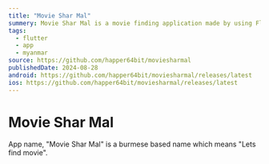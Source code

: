 ```yaml
---
title: "Movie Shar Mal"
summery: Movie Shar Mal is a movie finding application made by using Flutter. It is used for finding movie based on your feeling and mood.
tags:
  - flutter
  - app
  - myanmar
source: https://github.com/happer64bit/moviesharmal
publishedDate: 2024-08-28
android: https://github.com/happer64bit/moviesharmal/releases/latest
ios: https://github.com/happer64bit/moviesharmal/releases/latest
---
```


# Movie Shar Mal

App name, "Movie Shar Mal" is a burmese based name which means "Lets find movie".